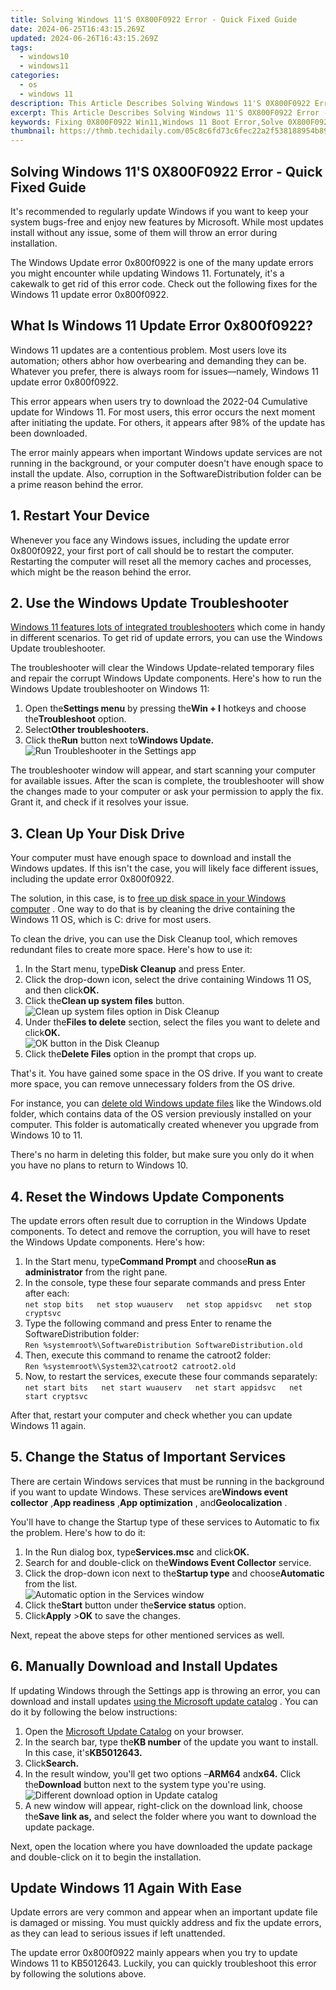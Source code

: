 ```yaml
---
title: Solving Windows 11'S 0X800F0922 Error - Quick Fixed Guide
date: 2024-06-25T16:43:15.269Z
updated: 2024-06-26T16:43:15.269Z
tags:
  - windows10
  - windows11
categories:
  - os
  - windows 11
description: This Article Describes Solving Windows 11'S 0X800F0922 Error - Quick Fixed Guide
excerpt: This Article Describes Solving Windows 11'S 0X800F0922 Error - Quick Fixed Guide
keywords: Fixing 0X800F0922 Win11,Windows 11 Boot Error,Solve 0X800F0922 Error,0X800F0922 Fix Guide,Boot Problem,Windows Boot Issue,Quick Fix for Win11 Error 0X800F0922
thumbnail: https://thmb.techidaily.com/05c8c6fd73c6fec22a2f538188954b893a706bcf3ee5edf935baeb75dd083d47.jpg
---
```


## Solving Windows 11'S 0X800F0922 Error - Quick Fixed Guide

 It's recommended to regularly update Windows if you want to keep your system bugs-free and enjoy new features by Microsoft. While most updates install without any issue, some of them will throw an error during installation.

 The Windows Update error 0x800f0922 is one of the many update errors you might encounter while updating Windows 11\. Fortunately, it's a cakewalk to get rid of this error code. Check out the following fixes for the Windows 11 update error 0x800f0922.

## What Is Windows 11 Update Error 0x800f0922?

 Windows 11 updates are a contentious problem. Most users love its automation; others abhor how overbearing and demanding they can be. Whatever you prefer, there is always room for issues—namely, Windows 11 update error 0x800f0922.

 This error appears when users try to download the 2022-04 Cumulative update for Windows 11\. For most users, this error occurs the next moment after initiating the update. For others, it appears after 98% of the update has been downloaded.

 The error mainly appears when important Windows update services are not running in the background, or your computer doesn't have enough space to install the update. Also, corruption in the SoftwareDistribution folder can be a prime reason behind the error.

## 1\. Restart Your Device

 Whenever you face any Windows issues, including the update error 0x800f0922, your first port of call should be to restart the computer. Restarting the computer will reset all the memory caches and processes, which might be the reason behind the error.

## 2\. Use the Windows Update Troubleshooter

[Windows 11 features lots of integrated troubleshooters](https://www.makeuseof.com/windows-11-troubleshooters/) which come in handy in different scenarios. To get rid of update errors, you can use the Windows Update troubleshooter.

 The troubleshooter will clear the Windows Update-related temporary files and repair the corrupt Windows Update components. Here's how to run the Windows Update troubleshooter on Windows 11:

1. Open the**Settings menu** by pressing the**Win + I** hotkeys and choose the**Troubleshoot** option.
2. Select**Other troubleshooters.**
3. Click the**Run** button next to**Windows Update.**  
![Run Troubleshooter in the Settings app](https://static1.makeuseofimages.com/wordpress/wp-content/uploads/2023/01/run-troubleshooter.jpg)

 The troubleshooter window will appear, and start scanning your computer for available issues. After the scan is complete, the troubleshooter will show the changes made to your computer or ask your permission to apply the fix. Grant it, and check if it resolves your issue.

## 3\. Clean Up Your Disk Drive

 Your computer must have enough space to download and install the Windows updates. If this isn't the case, you will likely face different issues, including the update error 0x800f0922.

 The solution, in this case, is to [free up disk space in your Windows computer](https://www.makeuseof.com/tag/6-tips-free-disk-space-windows-10/) . One way to do that is by cleaning the drive containing the Windows 11 OS, which is C: drive for most users.

 To clean the drive, you can use the Disk Cleanup tool, which removes redundant files to create more space. Here's how to use it:

1. In the Start menu, type**Disk Cleanup** and press Enter.
2. Click the drop-down icon, select the drive containing Windows 11 OS, and then click**OK.**
3. Click the**Clean up system files** button.  
![Clean up system files option in Disk Cleanup](https://static1.makeuseofimages.com/wordpress/wp-content/uploads/2023/01/clean-up-system-files.jpg)
4. Under the**Files to delete** section, select the files you want to delete and click**OK.**  
![OK button in the Disk Cleanup](https://static1.makeuseofimages.com/wordpress/wp-content/uploads/2023/01/ok-button.jpg)
5. Click the**Delete Files** option in the prompt that crops up.

 That's it. You have gained some space in the OS drive. If you want to create more space, you can remove unnecessary folders from the OS drive.

 For instance, you can [delete old Windows update files](https://www.makeuseof.com/tag/delete-old-windows-update-files/) like the Windows.old folder, which contains data of the OS version previously installed on your computer. This folder is automatically created whenever you upgrade from Windows 10 to 11.

 There's no harm in deleting this folder, but make sure you only do it when you have no plans to return to Windows 10.

## 4\. Reset the Windows Update Components

 The update errors often result due to corruption in the Windows Update components. To detect and remove the corruption, you will have to reset the Windows Update components. Here's how:

1. In the Start menu, type**Command Prompt** and choose**Run as administrator** from the right pane.
2. In the console, type these four separate commands and press Enter after each:  
`net stop bits  
net stop wuauserv  
net stop appidsvc  
net stop cryptsvc`
3. Type the following command and press Enter to rename the SoftwareDistribution folder:  
`Ren %systemroot%\SoftwareDistribution SoftwareDistribution.old`
4. Then, execute this command to rename the catroot2 folder:  
`Ren %systemroot%\System32\catroot2 catroot2.old`
5. Now, to restart the services, execute these four commands separately:  
`net start bits  
net start wuauserv  
net start appidsvc  
net start cryptsvc`

 After that, restart your computer and check whether you can update Windows 11 again.

## 5\. Change the Status of Important Services

 There are certain Windows services that must be running in the background if you want to update Windows. These services are**Windows event collector** ,**App readiness** ,**App optimization** , and**Geolocalization** .

 You'll have to change the Startup type of these services to Automatic to fix the problem. Here's how to do it:

1. In the Run dialog box, type**Services.msc** and click**OK.**
2. Search for and double-click on the**Windows Event Collector** service.
3. Click the drop-down icon next to the**Startup type** and choose**Automatic** from the list.  
![Automatic option in the Services window](https://static1.makeuseofimages.com/wordpress/wp-content/uploads/2023/01/automatic-option.jpg)
4. Click the**Start** button under the**Service status** option.
5. Click**Apply** \>**OK** to save the changes.

Next, repeat the above steps for other mentioned services as well.

## 6\. Manually Download and Install Updates

 If updating Windows through the Settings app is throwing an error, you can download and install updates [using the Microsoft update catalog](https://www.makeuseof.com/tag/microsoft-windows-update-catalog/) . You can do it by following the below instructions:

1. Open the [Microsoft Update Catalog](https://www.catalog.update.microsoft.com/Home.aspx) on your browser.
2. In the search bar, type the**KB number** of the update you want to install. In this case, it's**KB5012643.**
3. Click**Search.**
4. In the result window, you'll get two options –**ARM64** and**x64.** Click the**Download** button next to the system type you're using.  
![Different download option in Update catalog](https://static1.makeuseofimages.com/wordpress/wp-content/uploads/2023/01/different-download-option.jpg)
5. A new window will appear, right-click on the download link, choose the**Save link as,** and select the folder where you want to download the update package.

 Next, open the location where you have downloaded the update package and double-click on it to begin the installation.

## Update Windows 11 Again With Ease

 Update errors are very common and appear when an important update file is damaged or missing. You must quickly address and fix the update errors, as they can lead to serious issues if left unattended.

 The update error 0x800f0922 mainly appears when you try to update Windows 11 to KB5012643\. Luckily, you can quickly troubleshoot this error by following the solutions above.


<ins class="adsbygoogle"
     style="display:block"
     data-ad-format="autorelaxed"
     data-ad-client="ca-pub-7571918770474297"
     data-ad-slot="1223367746"></ins>



<ins class="adsbygoogle"
     style="display:block"
     data-ad-client="ca-pub-7571918770474297"
     data-ad-slot="8358498916"
     data-ad-format="auto"
     data-full-width-responsive="true"></ins>


